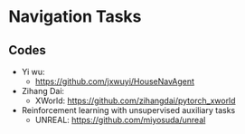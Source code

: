 # Navigation Tasks

## Codes
- Yi wu:
	- https://github.com/jxwuyi/HouseNavAgent
- Zihang Dai:
	- XWorld: https://github.com/zihangdai/pytorch_xworld
- Reinforcement learning with unsupervised auxiliary tasks
	- UNREAL: https://github.com/miyosuda/unreal